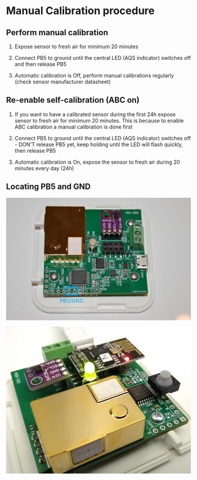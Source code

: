 # Manual Calibration procedure

## Perform manual calibration

1) Expose sensor to fresh air for minimum 20 minutes

2) Connect PB5 to ground until the central LED (AQS indicator) switches off and then release PB5

3) Automatic calibration is Off, perform manual calibrations regularly (check sensor manufacturer datasheet)

## Re-enable self-calibration (ABC on)

1) If you want to have a calibrated sensor during the first 24h expose sensor to fresh air for minimum 20 minutes. This is because to enable ABC calibration a manual calibration is done first

2) Connect PB5 to ground until the central LED (AQS indicator) switches off - DON'T release PB5 yet, keep holding until the LED will flash quickly,  then release PB5

3) Automatic calibration is On, expose the sensor to fresh air during 20 minutes every day (24h)



## Locating PB5 and GND

![PB5 and GND](./DSC_0514_PB5.jpg)

![Button connected to PB5 and GND](.\image-20210215204843137.png)







